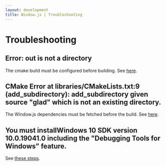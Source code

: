 ```yaml
---
layout: development
title: Window.js | Troubleshooting
---
```


Troubleshooting
===============


Error: out is not a directory
-----------------------------

The cmake build must be configured before building.
See [here](/dev/build#configuring-windowjs).


CMake Error at libraries/CMakeLists.txt:9 (add_subdirectory): add_subdirectory given source "glad" which is not an existing directory.
-------------------------------------------------

The Window.js dependencies must be fetched before the build.
See [here](/dev/checkout#4-fetching-the-dependencies).


You must installWindows 10 SDK version 10.0.19041.0 including the "Debugging Tools for Windows" feature.
-------------------

See [these steps](https://stackoverflow.com/questions/66710286/you-must-installwindows-10-sdk-version-10-0-19041-0-including-the-debugging-too).
